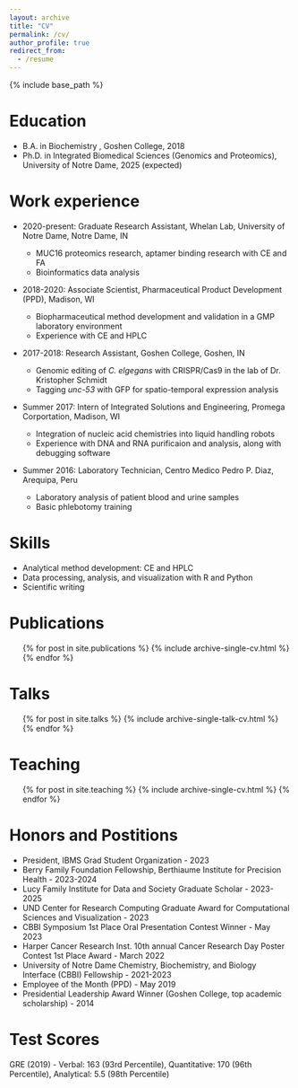 ```yaml
---
layout: archive
title: "CV"
permalink: /cv/
author_profile: true
redirect_from:
  - /resume
---
```


{% include base_path %}

Education
======
* B.A. in Biochemistry , Goshen College, 2018
* Ph.D. in Integrated Biomedical Sciences (Genomics and Proteomics), University of Notre Dame, 2025 (expected)

Work experience
======
* 2020-present: Graduate Research Assistant, Whelan Lab, University of Notre Dame, Notre Dame, IN
  * MUC16 proteomics research, aptamer binding research with CE and FA
  * Bioinformatics data analysis
  
* 2018-2020: Associate Scientist, Pharmaceutical Product Development (PPD), Madison, WI
  * Biopharmaceutical method development and validation in a GMP laboratory environment
  * Experience with CE and HPLC
  
* 2017-2018: Research Assistant, Goshen College, Goshen, IN
  * Genomic editing of *C. elgegans* with CRISPR/Cas9 in the lab of Dr. Kristopher Schmidt
  * Tagging *unc-53* with GFP for spatio-temporal expression analysis

* Summer 2017: Intern of Integrated Solutions and Engineering, Promega Corportation, Madison, WI
  * Integration of nucleic acid chemistries into liquid handling robots
  * Experience with DNA and RNA purificaion and analysis, along with debugging software
  
* Summer 2016: Laboratory Technician, Centro Medico Pedro P. Diaz, Arequipa, Peru
  * Laboratory analysis of patient blood and urine samples
  * Basic phlebotomy training

  
Skills
======
* Analytical method development: CE and HPLC
* Data processing, analysis, and visualization with R and Python
* Scientific writing

Publications
======
  <ul>{% for post in site.publications %}
    {% include archive-single-cv.html %}
  {% endfor %}</ul>
  
Talks
======
  <ul>{% for post in site.talks %}
    {% include archive-single-talk-cv.html %}
  {% endfor %}</ul>
  
Teaching
======
  <ul>{% for post in site.teaching %}
    {% include archive-single-cv.html %}
  {% endfor %}</ul>
  
Honors and Postitions
======
* President, IBMS Grad Student Organization - 2023
* Berry Family Foundation Fellowship, Berthiaume Institute for Precision Health - 2023-2024
* Lucy Family Institute for Data and Society Graduate Scholar - 2023-2025
* UND Center for Research Computing Graduate Award for Computational Sciences and Visualization - 2023
* CBBI Symposium 1st Place Oral Presentation Contest Winner - May 2023
* Harper Cancer Research Inst. 10th annual Cancer Research Day Poster Contest 1st Place Award - March 2022
* University of Notre Dame Chemistry, Biochemistry, and Biology Interface (CBBI) Fellowship - 2021-2023
* Employee of the Month (PPD) - May 2019
* Presidential Leadership Award Winner (Goshen College, top academic scholarship) - 2014

Test Scores
======
GRE (2019) - Verbal: 163 (93rd Percentile), Quantitative: 170 (96th Percentile), Analytical: 5.5 (98th Percentile)

